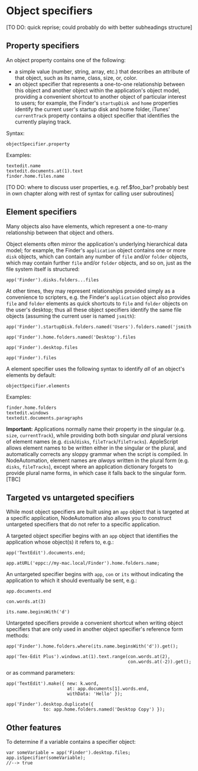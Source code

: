 # Object specifiers

[TO DO: quick reprise; could probably do with better subheadings structure]

## Property specifiers

An object property contains one of the following:

* a simple value (number, string, array, etc.) that describes an attribute of that object, such as its name, class, size, or, color.
* an object specifier that represents a one-to-one relationship between this object and another object within the application's object model, providing a convenient shortcut to another object of particular interest to users; for example, the Finder's `startupDisk and` `home` properties identify the current user's startup disk and home folder, iTunes' `currentTrack` property contains a object specifier that identifies the currently playing track.

Syntax:

    objectSpecifier.property


Examples:

    textedit.name
    textedit.documents.at(1).text
    finder.home.files.name


[TO DO: where to discuss user properties, e.g. ref.$foo_bar? probably best in own chapter along with rest of syntax for calling user subroutines]

## Element specifiers

Many objects also have elements, which represent a one-to-many relationship between that object and others. 

Object elements often mirror the application's underlying hierarchical data model; for example, the Finder's `application` object contains one or more `disk` objects, which can contain any number of `file` and/or `folder` objects, which may contain further `file` and/or `folder` objects, and so on, just as the file system itself is structured:

    app('Finder').disks.folders...files


At other times, they may represent relationships provided simply as a convenience to scripters, e.g. the Finder's `application` object also provides `file` and `folder` elements as quick shortcuts to `file` and `folder` objects on the user's desktop; thus all these object specifiers identify the same file objects (assuming the current user is named `jsmith`):

    app('Finder').startupDisk.folders.named('Users').folders.named('jsmith').folders.named('Desktop').files

    app('Finder').home.folders.named('Desktop').files

    app('Finder').desktop.files

    app('Finder').files


A element specifier uses the following syntax to identify _all_ of an object's elements by default:

    objectSpecifier.elements


Examples:

    finder.home.folders
    textedit.windows
    textedit.documents.paragraphs


**Important:** Applications normally name their property in the singular (e.g. `size`, `currentTrack`), while providing both both singular _and_ plural versions of element names (e.g. `disk`/`disks`, `fileTrack`/`fileTracks`). AppleScript allows element names to be written either in the singular or the plural, and automatically corrects any sloppy grammar when the script is compiled. In NodeAutomation, element names are _always_ written in the plural form (e.g. `disks`, `fileTracks`), except where an application dictionary forgets to provide plural name forms, in which case it falls back to the singular form. [TBC]


## Targeted vs untargeted specifiers

While most object specifiers are built using an `app` object that is targeted at a specific application, NodeAutomation also allows you to construct untargeted specifiers that do not refer to a specific application. 

A targeted object specifier begins with an `app` object that identifies the application whose object(s) it refers to, e.g.:

    app('TextEdit').documents.end;

    app.atURL('eppc://my-mac.local/Finder').home.folders.name;


An untargeted specifier begins with `app`, `con` or `its` without indicating the application to which it should eventually be sent, e.g.:

    app.documents.end

    con.words.at(3)

    its.name.beginsWith('d')


Untargeted specifiers provide a convenient shortcut when writing object specifiers that are only used in another object specifier's reference form methods:

    app('Finder').home.folders.where(its.name.beginsWith('d')).get();

    app('Tex-Edit Plus').windows.at(1).text.range(con.words.at(2), 
                                                  con.words.at(-2)).get();


or as command parameters:

    app('TextEdit').make({ new: k.word,
                           at: app.documents[1].words.end, 
                           withData: 'Hello' });

    app('Finder').desktop.duplicate({ 
                  to: app.home.folders.named('Desktop Copy') });


## Other features

To determine if a variable contains a specifier object:
    
    var someVariable = app('Finder').desktop.files;
    app.isSpecifier(someVariable);
    //--> true


